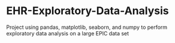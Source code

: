 # EHR-Exploratory-Data-Analysis
Project using pandas, matplotlib, seaborn, and numpy to perform exploratory data analysis on a large EPIC data set
